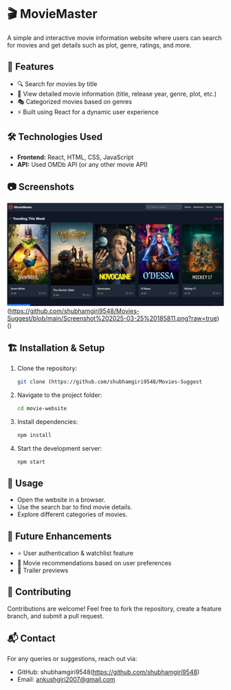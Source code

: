 # 🎬 MovieMaster

A simple and interactive movie information website where users can search for movies and get details such as plot, genre, ratings, and more.

## 🚀 Features

- 🔍 Search for movies by title
- 📜 View detailed movie information (title, release year, genre, plot, etc.)
- 🎭 Categorized movies based on genres
- ⚡ Built using React for a dynamic user experience

## 🛠️ Technologies Used

- **Frontend:** React, HTML, CSS, JavaScript
- **API:** Used OMDb API (or any other movie API)

## 📷 Screenshots

![Movie Website Screenshot](https://github.com/shubhamgiri9548/Movies-Suggest/blob/main/Screenshot%202025-03-25%20185743.png?raw=true)
(https://github.com/shubhamgiri9548/Movies-Suggest/blob/main/Screenshot%202025-03-25%20185811.png?raw=true)
()

## 🏗️ Installation & Setup

1. Clone the repository:
   ```bash
   git clone (https://github.com/shubhamgiri9548/Movies-Suggest
   ```
2. Navigate to the project folder:
   ```bash
   cd movie-website
   ```
3. Install dependencies:
   ```bash
   npm install
   ```
4. Start the development server:
   ```bash
   npm start
   ```

## 📌 Usage

- Open the website in a browser.
- Use the search bar to find movie details.
- Explore different categories of movies.

## 🎯 Future Enhancements

- ⭐ User authentication & watchlist feature
- 📌 Movie recommendations based on user preferences
- 🎥 Trailer previews

## 🤝 Contributing

Contributions are welcome! Feel free to fork the repository, create a feature branch, and submit a pull request.

## 📬 Contact

For any queries or suggestions, reach out via:
- GitHub: shubhamgiri9548(https://github.com/shubhamgiri9548)
- Email: ankushgiri2007@gmail.com
